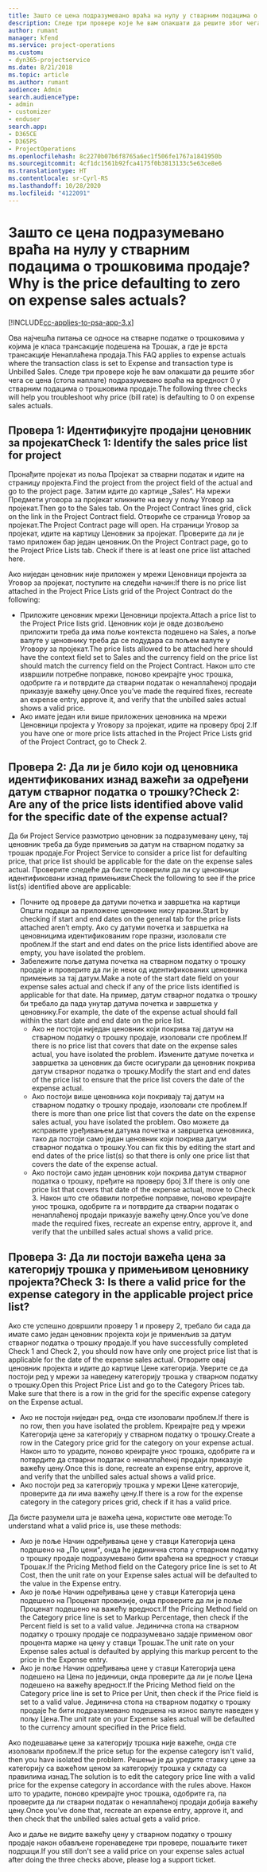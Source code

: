 ```yaml
---
title: Зашто се цена подразумевано враћа на нулу у стварним подацима о трошковима продаје?
description: Следе три провере које ће вам олакшати да решите због чега се цена подразумевано враћа на вредност 0 у стварним подацима о трошковима продаје.
author: rumant
manager: kfend
ms.service: project-operations
ms.custom:
- dyn365-projectservice
ms.date: 8/21/2018
ms.topic: article
ms.author: rumant
audience: Admin
search.audienceType:
- admin
- customizer
- enduser
search.app:
- D365CE
- D365PS
- ProjectOperations
ms.openlocfilehash: 8c2270b07b6f8765a6ec1f506fe1767a1841950b
ms.sourcegitcommit: 4cf1dc1561b92fca4175f0b3813133c5e63ce8e6
ms.translationtype: HT
ms.contentlocale: sr-Cyrl-RS
ms.lasthandoff: 10/28/2020
ms.locfileid: "4122091"
---
```

# <a name="why-is-the-price-defaulting-to-zero-on-expense-sales-actuals"></a><span data-ttu-id="dc885-103">Зашто се цена подразумевано враћа на нулу у стварним подацима о трошковима продаје?</span><span class="sxs-lookup"><span data-stu-id="dc885-103">Why is the price defaulting to zero on expense sales actuals?</span></span>

[!INCLUDE[cc-applies-to-psa-app-3.x](../includes/cc-applies-to-psa-app-3x.md)]

<span data-ttu-id="dc885-104">Ова најчешћа питања се односе на стварне податке о трошковима у којима је класа трансакције подешена на Трошак, а где је врста трансакције Ненаплаћена продаја.</span><span class="sxs-lookup"><span data-stu-id="dc885-104">This FAQ applies to expense actuals where the transaction class is set to Expense and transaction type is Unbilled Sales.</span></span> <span data-ttu-id="dc885-105">Следе три провере које ће вам олакшати да решите због чега се цена (стопа наплате) подразумевано враћа на вредност 0 у стварним подацима о трошковима продаје.</span><span class="sxs-lookup"><span data-stu-id="dc885-105">The following three checks will help you troubleshoot why price (bill rate) is defaulting to 0 on expense sales actuals.</span></span>

## <a name="check-1-identify-the-sales-price-list-for-project"></a><span data-ttu-id="dc885-106">Провера 1: Идентификујте продајни ценовник за пројекат</span><span class="sxs-lookup"><span data-stu-id="dc885-106">Check 1: Identify the sales price list for project</span></span>

<span data-ttu-id="dc885-107">Пронађите пројекат из поља Пројекат за стварни податак и идите на страницу пројекта.</span><span class="sxs-lookup"><span data-stu-id="dc885-107">Find the project from the project field of the actual and go to the project page.</span></span> <span data-ttu-id="dc885-108">Затим идите до картице „Sales“. На мрежи Предмети уговора за пројекат кликните на везу у пољу Уговор за пројекат.</span><span class="sxs-lookup"><span data-stu-id="dc885-108">Then go to the Sales tab. On the Project Contract lines grid, click on the link in the Project Contract field.</span></span> <span data-ttu-id="dc885-109">Отвориће се страница Уговор за пројекат.</span><span class="sxs-lookup"><span data-stu-id="dc885-109">The Project Contract page will open.</span></span> <span data-ttu-id="dc885-110">На страници Уговор за пројекат, идите на картицу Ценовник за пројекат. Проверите да ли је тамо приложен бар један ценовник.</span><span class="sxs-lookup"><span data-stu-id="dc885-110">On the Project Contract page, go to the Project Price Lists tab. Check if there is at least one price list attached here.</span></span>

<span data-ttu-id="dc885-111">Ако ниједан ценовник није приложен у мрежи Ценовници пројекта за Уговор за пројекат, поступите на следећи начин:</span><span class="sxs-lookup"><span data-stu-id="dc885-111">If there is no price list attached in the Project Price Lists grid of the Project Contract do the following:</span></span>

- <span data-ttu-id="dc885-112">Приложите ценовник мрежи Ценовници пројекта.</span><span class="sxs-lookup"><span data-stu-id="dc885-112">Attach a price list to the Project Price lists grid.</span></span> <span data-ttu-id="dc885-113">Ценовник који је овде дозвољено приложити треба да има поље контекста подешено на Sales, а поље валуте у ценовнику треба да се подудара са пољем валуте у Уговору за пројекат.</span><span class="sxs-lookup"><span data-stu-id="dc885-113">The price lists allowed to be attached here should have the context field set to Sales and the currency field on the price list should match the currency field on the Project Contract.</span></span> <span data-ttu-id="dc885-114">Након што сте извршили потребне поправке, поново креирајте унос трошка, одобрите га и потврдите да стварни податак о ненаплаћеној продаји приказује важећу цену.</span><span class="sxs-lookup"><span data-stu-id="dc885-114">Once you’ve made the required fixes, recreate an expense entry, approve it, and verify that the unbilled sales actual shows a valid price.</span></span>
- <span data-ttu-id="dc885-115">Ако имате један или више приложених ценовника на мрежи Ценовници пројекта у Уговору за пројекат, идите на проверу број 2.</span><span class="sxs-lookup"><span data-stu-id="dc885-115">If you have one or more price lists attached in the Project Price Lists grid of the Project Contract, go to Check 2.</span></span>

## <a name="check-2-are-any-of-the-price-lists-identified-above-valid-for-the-specific-date-of-the-expense-actual"></a><span data-ttu-id="dc885-116">Провера 2: Да ли је било који од ценовника идентификованих изнад важећи за одређени датум стварног податка о трошку?</span><span class="sxs-lookup"><span data-stu-id="dc885-116">Check 2: Are any of the price lists identified above valid for the specific date of the expense actual?</span></span>

<span data-ttu-id="dc885-117">Да би Project Service размотрио ценовник за подразумевану цену, тај ценовник треба да буде примењив за датум на стварном податку за трошак продаје.</span><span class="sxs-lookup"><span data-stu-id="dc885-117">For Project Service to consider a price list for defaulting price, that price list should be applicable for the date on the expense sales actual.</span></span> <span data-ttu-id="dc885-118">Проверите следеће да бисте проверили да ли су ценовници идентификовани изнад примењиви:</span><span class="sxs-lookup"><span data-stu-id="dc885-118">Check the following to see if the price list(s) identified above are applicable:</span></span>

- <span data-ttu-id="dc885-119">Почните од провере да датуми почетка и завршетка на картици Општи подаци за приложене ценовнике нису празни.</span><span class="sxs-lookup"><span data-stu-id="dc885-119">Start by checking if start and end dates on the general tab for the price lists attached aren’t empty.</span></span> <span data-ttu-id="dc885-120">Ако су датуми почетка и завршетка на ценовницима идентификованим горе празни, изоловали сте проблем.</span><span class="sxs-lookup"><span data-stu-id="dc885-120">If the start and end dates on the price lists identified above are empty, you have isolated the problem.</span></span> 
- <span data-ttu-id="dc885-121">Забележите поље датума почетка на стварном податку о трошку продаје и проверите да ли је неки од идентификованих ценовника примењив за тај датум.</span><span class="sxs-lookup"><span data-stu-id="dc885-121">Make a note of the start date field on your expense sales actual and check if any of the price lists identified is applicable for that date.</span></span> <span data-ttu-id="dc885-122">На пример, датум стварног податка о трошку би требало да пада унутар датума почетка и завршетка у ценовнику.</span><span class="sxs-lookup"><span data-stu-id="dc885-122">For example, the date of the expense actual should fall within the start date and end date on the price list.</span></span> 
    - <span data-ttu-id="dc885-123">Ако не постоји ниједан ценовник који покрива тај датум на стварном податку о трошку продаје, изоловали сте проблем.</span><span class="sxs-lookup"><span data-stu-id="dc885-123">If there is no price list that covers that date on the expense sales actual, you have isolated the problem.</span></span> <span data-ttu-id="dc885-124">Измените датуме почетка и завршетка за ценовник да бисте осигурали да ценовник покрива датум стварног податка о трошку.</span><span class="sxs-lookup"><span data-stu-id="dc885-124">Modify the start and end dates of the price list to ensure that the price list covers the date of the expense actual.</span></span> 
    - <span data-ttu-id="dc885-125">Ако постоји више ценовника који покривају тај датум на стварном податку о трошку продаје, изоловали сте проблем.</span><span class="sxs-lookup"><span data-stu-id="dc885-125">If there is more than one price list that covers the date on the expense sales actual, you have isolated the problem.</span></span> <span data-ttu-id="dc885-126">Ово можете да исправите уређивањем датума почетка и завршетка ценовника, тако да постоји само један ценовник који покрива датум стварног податка о трошку.</span><span class="sxs-lookup"><span data-stu-id="dc885-126">You can fix this by editing the start and end dates of the price list(s) so that there is only one price list that covers the date of the expense actual.</span></span> 
    - <span data-ttu-id="dc885-127">Ако постоји само један ценовник који покрива датум стварног податка о трошку, пређите на проверу број 3.</span><span class="sxs-lookup"><span data-stu-id="dc885-127">If there is only one price list that covers that date of the expense actual, move to Check 3.</span></span>
<span data-ttu-id="dc885-128">Након што сте обавили потребне поправке, поново креирајте унос трошка, одобрите га и потврдите да стварни податак о ненаплаћеној продаји приказује важећу цену.</span><span class="sxs-lookup"><span data-stu-id="dc885-128">Once you’ve done made the required fixes, recreate an expense entry, approve it, and verify that the unbilled sales actual shows a valid price.</span></span>

## <a name="check-3-is-there-a-valid-price-for-the-expense-category-in-the-applicable-project-price-list"></a><span data-ttu-id="dc885-129">Провера 3: Да ли постоји важећа цена за категорију трошка у примењивом ценовнику пројекта?</span><span class="sxs-lookup"><span data-stu-id="dc885-129">Check 3: Is there a valid price for the expense category in the applicable project price list?</span></span> 

<span data-ttu-id="dc885-130">Ако сте успешно довршили проверу 1 и проверу 2, требало би сада да имате само један ценовник пројекта који је применљив за датум стварног податка о трошку продаје.</span><span class="sxs-lookup"><span data-stu-id="dc885-130">If you have successfully completed Check 1 and Check 2, you should now have only one project price list that is applicable for the date of the expense sales actual.</span></span> <span data-ttu-id="dc885-131">Отворите овај ценовник пројекта и идите до картице Цене категорија. Уверите се да постоји ред у мрежи за наведену категорију трошка у стварном податку о трошку.</span><span class="sxs-lookup"><span data-stu-id="dc885-131">Open this Project Price List and go to the Category Prices tab. Make sure that there is a row in the grid for the specific expense category on the Expense actual.</span></span>
 
- <span data-ttu-id="dc885-132">Ако не постоји ниједан ред, онда сте изоловали проблем.</span><span class="sxs-lookup"><span data-stu-id="dc885-132">If there is no row, then you have isolated the problem.</span></span> <span data-ttu-id="dc885-133">Креирајте ред у мрежи Категорија цене за категорију у стварном податку о трошку.</span><span class="sxs-lookup"><span data-stu-id="dc885-133">Create a row in the Category price grid for the category on your expense actual.</span></span> <span data-ttu-id="dc885-134">Након што то урадите, поново креирајте унос трошка, одобрите га и потврдите да стварни податак о ненаплаћеној продаји приказује важећу цену.</span><span class="sxs-lookup"><span data-stu-id="dc885-134">Once this is done, recreate an expense entry, approve it, and verify that the unbilled sales actual shows a valid price.</span></span> 
- <span data-ttu-id="dc885-135">Ако постоји ред за категорију трошка у мрежи Цене категорије, проверите да ли има важећу цену.</span><span class="sxs-lookup"><span data-stu-id="dc885-135">If there is a row for the expense category in the category prices grid, check if it has a valid price.</span></span>

<span data-ttu-id="dc885-136">Да бисте разумели шта је важећа цена, користите ове методе:</span><span class="sxs-lookup"><span data-stu-id="dc885-136">To understand what a valid price is, use these methods:</span></span>

- <span data-ttu-id="dc885-137">Ако је поље Начин одређивања цене у ставци Категорија цена подешено на „По цениׅ“, онда ће јединична стопа у стварном податку о трошку продаје подразумевано бити враћена на вредност у ставци Трошак.</span><span class="sxs-lookup"><span data-stu-id="dc885-137">If the Pricing Method field on the Category price line is set to At Cost, then the unit rate on your Expense sales actual will be defaulted to the value in the Expense entry.</span></span>
- <span data-ttu-id="dc885-138">Ако је поље Начин одређивања цене у ставци Категорија цена подешено на Проценат провизије, онда проверите да ли је поље Проценат подешено на важећу вредност.</span><span class="sxs-lookup"><span data-stu-id="dc885-138">If the Pricing Method field on the Category price line is set to Markup Percentage, then check if the Percent field is set to a valid value.</span></span> <span data-ttu-id="dc885-139">Јединична стопа на стварном податку о трошку продаје се подразумевано задаје применом овог процента марже на цену у ставци Трошак.</span><span class="sxs-lookup"><span data-stu-id="dc885-139">The unit rate on your Expense sales actual is defaulted by applying this markup percent to the price in the Expense entry.</span></span>
- <span data-ttu-id="dc885-140">Ако је поље Начин одређивања цене у ставци Категорија цена подешено на Цена по јединици, онда проверите да ли је поље Цена подешено на важећу вредност.</span><span class="sxs-lookup"><span data-stu-id="dc885-140">If the Pricing Method field on the Category price line is set to Price per Unit, then check if the Price field is set to a valid value.</span></span> <span data-ttu-id="dc885-141">Јединична стопа на стварном податку о трошку продаје ће бити подразумевано подешена на износ валуте наведен у пољу Цена.</span><span class="sxs-lookup"><span data-stu-id="dc885-141">The unit rate on your Expense sales actual will be defaulted to the currency amount specified in the Price field.</span></span>

<span data-ttu-id="dc885-142">Ако подешавање цене за категорију трошка није важеће, онда сте изоловали проблем.</span><span class="sxs-lookup"><span data-stu-id="dc885-142">If the price setup for the expense category isn't valid, then you have isolated the problem.</span></span> <span data-ttu-id="dc885-143">Решење је да уредите ставку цене за категорију са важећом ценом за категорију трошка у складу са правилима изнад.</span><span class="sxs-lookup"><span data-stu-id="dc885-143">The solution is to edit the category price line with a valid price for the expense category in accordance with the rules above.</span></span> <span data-ttu-id="dc885-144">Након што то урадите, поново креирајте унос трошка, одобрите га, па проверите да ли стварни податак о ненаплаћеној продаји добија важећу цену.</span><span class="sxs-lookup"><span data-stu-id="dc885-144">Once you’ve done that, recreate an expense entry, approve it, and then check that the unbilled sales actual gets a valid price.</span></span>

<span data-ttu-id="dc885-145">Ако и даље не видите важећу цену у стварном податку о трошку продаје након обављене горенаведене три провере, пошаљите тикет подршци.</span><span class="sxs-lookup"><span data-stu-id="dc885-145">If you still don't see a valid price on your expense sales actual after doing the three checks above, please log a support ticket.</span></span>


